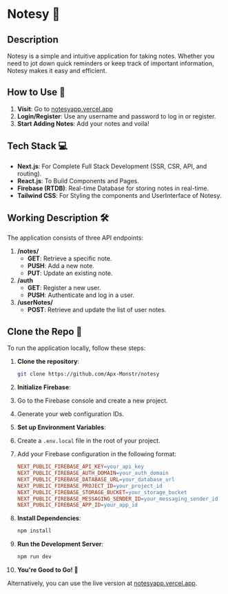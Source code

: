 # Notesy 📒

## Description
Notesy is a simple and intuitive application for taking notes. Whether you need to jot down quick reminders or keep track of important information, Notesy makes it easy and efficient. 

## How to Use 🚀
1. **Visit**: Go to [notesyapp.vercel.app](https://notesyapp.vercel.app)
2. **Login/Register**: Use any username and password to log in or register.
3. **Start Adding Notes**: Add your notes and voila!

## Tech Stack 💻
- **Next.js**: For Complete Full Stack Development (SSR, CSR, API, and routing).
- **React.js**: To Build Components and Pages.
- **Firebase (RTDB)**: Real-time Database for storing notes in real-time.
- **Tailwind CSS**: For Styling the components and UserInterface of Notesy.

## Working Description 🛠️
The application consists of three API endpoints:
1. **/notes/<noteid>**
   - **GET**: Retrieve a specific note.
   - **PUSH**: Add a new note.
   - **PUT**: Update an existing note.
2. **/auth**
   - **GET**: Register a new user.
   - **PUSH**: Authenticate and log in a user.
3. **/userNotes/**
   - **POST**: Retrieve and update the list of user notes.

## Clone the Repo 📂
To run the application locally, follow these steps:

1. **Clone the repository**:
   ```sh
   git clone https://github.com/Apx-Monstr/notesy
2.  **Initialize Firebase**:

1. Go to the Firebase console and create a new project.
2. Generate your web configuration IDs.

3. **Set up Environment Variables**:

1. Create a `.env.local` file in the root of your project.
2. Add your Firebase configuration in the following format:

    ```makefile
    NEXT_PUBLIC_FIREBASE_API_KEY=your_api_key
    NEXT_PUBLIC_FIREBASE_AUTH_DOMAIN=your_auth_domain
    NEXT_PUBLIC_FIREBASE_DATABASE_URL=your_database_url
    NEXT_PUBLIC_FIREBASE_PROJECT_ID=your_project_id
    NEXT_PUBLIC_FIREBASE_STORAGE_BUCKET=your_storage_bucket
    NEXT_PUBLIC_FIREBASE_MESSAGING_SENDER_ID=your_messaging_sender_id
    NEXT_PUBLIC_FIREBASE_APP_ID=your_app_id
    ```

4. **Install Dependencies**:

    ```sh
    npm install
    ```

5. **Run the Development Server**:

    ```sh
    npm run dev
    ```

6. **You're Good to Go! 🎉**

Alternatively, you can use the live version at [notesyapp.vercel.app](https://notesyapp.vercel.app).
